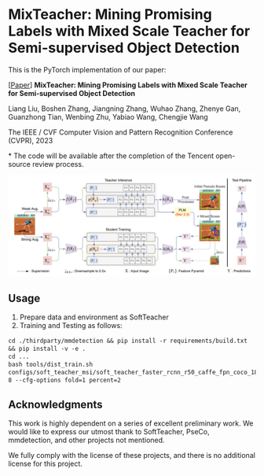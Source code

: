 # MixTeacher: Mining Promising Labels with Mixed Scale Teacher for Semi-supervised Object Detection

This is the PyTorch implementation of our paper: 

[[Paper](https://arxiv.org/abs/2303.09061)] **MixTeacher: Mining Promising Labels with Mixed Scale Teacher for Semi-supervised Object Detection** 

Liang Liu, Boshen Zhang, Jiangning Zhang, Wuhao Zhang, Zhenye Gan, Guanzhong Tian, Wenbing Zhu, Yabiao Wang, Chengjie Wang

The IEEE / CVF Computer Vision and Pattern Recognition Conference (CVPR), 2023

\* The code will be available after the completion of the Tencent open-source review process.

![pipeline](pipeline.png)

## Usage

1. Prepare data and environment as SoftTeacher
2. Training and Testing as follows:
```shell
cd ./thirdparty/mmdetection && pip install -r requirements/build.txt && pip install -v -e .
cd ...
bash tools/dist_train.sh configs/soft_teacher_msi/soft_teacher_faster_rcnn_r50_caffe_fpn_coco_180k.py 8 --cfg-options fold=1 percent=2
```



## Acknowledgments 

This work is highly dependent on a series of excellent preliminary work. We would like to express our utmost thank to SoftTeacher, PseCo, mmdetection, and other projects not mentioned. 

We fully comply with the license of these projects, and there is no additional license for this project.



